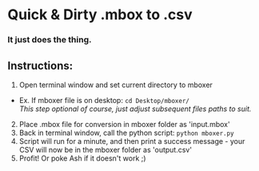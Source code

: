 # Quick & Dirty .mbox to .csv
### It just does the thing.


## Instructions:
1.  Open terminal window and set current directory to mboxer
  + Ex.  If mboxer file is on desktop: `cd Desktop/mboxer/`<br />
*This step optional of course, just adjust subsequent files paths to suit.*
2.  Place .mbox file for conversion in mboxer folder as 'input.mbox'
3.  Back in terminal window, call the python script: `python mboxer.py`
4.  Script will run for a minute, and then print a success message - your CSV will now be in the mboxer folder as 'output.csv'
5.  Profit!  Or poke Ash if it doesn't work ;)
